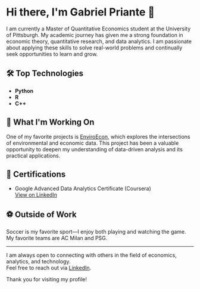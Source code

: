 # Hi there, I'm Gabriel Priante 👋

I am currently a Master of Quantitative Economics student at the University of Pittsburgh. My academic journey has given me a strong foundation in economic theory, quantitative research, and data analytics. I am passionate about applying these skills to solve real-world problems and continually seek opportunities to learn and grow.

## 🛠️ Top Technologies
- **Python**
- **R**
- **C++**

## 🌱 What I'm Working On
One of my favorite projects is [EnviroEcon](https://enviroecon.com/), which explores the intersections of environmental and economic data. This project has been a valuable opportunity to deepen my understanding of data-driven analysis and its practical applications.

## 📜 Certifications
- Google Advanced Data Analytics Certificate (Coursera)  
  [View on LinkedIn](https://www.linkedin.com/in/gpps)

## ⚽ Outside of Work
Soccer is my favorite sport—I enjoy both playing and watching the game. My favorite teams are AC Milan and PSG.

---

I am always open to connecting with others in the field of economics, analytics, and technology.  
Feel free to reach out via [LinkedIn](https://www.linkedin.com/in/gpps).

Thank you for visiting my profile!
